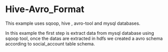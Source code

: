 # Hive-Avro_Format


This example uses sqoop, hive , avro-tool and mysql databases.

In this example the first step is extract data from mysql database using sqoop tool,  once the datas are extracted in hdfs we created a avro schema according to social_account table schema.

